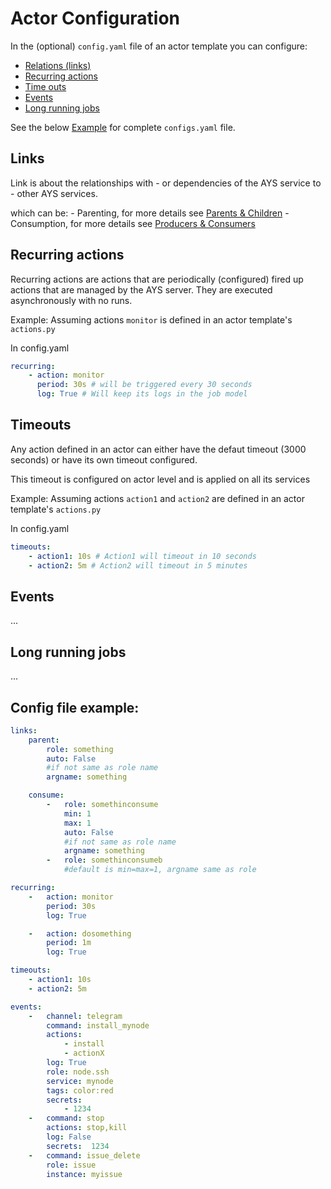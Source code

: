 # Actor Configuration

In the (optional) `config.yaml` file of an actor template you can configure:
- [Relations (links)](#Links)
- [Recurring actions](#RecurringActions)
- [Time outs](##TimeOuts)
- [Events](#Events)
- [Long running jobs ](#LongRunningJobs)

See the below [Example](#Example) for complete `configs.yaml` file.

## Links

Link is about the relationships with - or dependencies of the AYS service to - other AYS services.



which can be:
    - Parenting, for more details see [Parents & Children](../Definitions/Parents-Children.md)
    - Consumption, for more details see [Producers & Consumers](../Definitions/Producers-Consumers.md)

## Recurring actions

Recurring actions are actions that are periodically (configured) fired up actions that are managed by the AYS server.
They are executed asynchronously with no runs.

Example:
Assuming actions `monitor` is defined in an actor template's `actions.py`

In config.yaml
```yaml
recurring:
    - action: monitor
      period: 30s # will be triggered every 30 seconds
      log: True # Will keep its logs in the job model
```

## Timeouts

Any action defined in an actor can either have the defaut timeout (3000 seconds) or have its own timeout configured.

This timeout is configured on actor level and is applied on all its services

Example:
Assuming actions `action1` and `action2` are defined in an actor template's `actions.py`

In config.yaml
```yaml
timeouts:
    - action1: 10s # Action1 will timeout in 10 seconds
    - action2: 5m # Action2 will timeout in 5 minutes
```

## Events

...

## Long running jobs

...

## Config file example:
  ```yaml
  links:
      parent:
          role: something
          auto: False
          #if not same as role name
          argname: something

      consume:
          -   role: somethinconsume
              min: 1
              max: 1
              auto: False
              #if not same as role name
              argname: something
          -   role: somethinconsumeb
              #default is min=max=1, argname same as role

  recurring:
      -   action: monitor
          period: 30s
          log: True

      -   action: dosomething
          period: 1m
          log: True

  timeouts:
      - action1: 10s
      - action2: 5m

  events:
      -   channel: telegram
          command: install_mynode
          actions:
              - install
              - actionX
          log: True
          role: node.ssh
          service: mynode
          tags: color:red
          secrets:
              - 1234
      -   command: stop
          actions: stop,kill
          log: False
          secrets:  1234
      -   command: issue_delete
          role: issue
          instance: myissue
  ```
